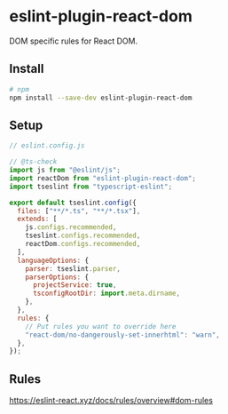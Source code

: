 # eslint-plugin-react-dom

DOM specific rules for React DOM.

## Install

```sh
# npm
npm install --save-dev eslint-plugin-react-dom
```

## Setup

```js
// eslint.config.js

// @ts-check
import js from "@eslint/js";
import reactDom from "eslint-plugin-react-dom";
import tseslint from "typescript-eslint";

export default tseslint.config({
  files: ["**/*.ts", "**/*.tsx"],
  extends: [
    js.configs.recommended,
    tseslint.configs.recommended,
    reactDom.configs.recommended,
  ],
  languageOptions: {
    parser: tseslint.parser,
    parserOptions: {
      projectService: true,
      tsconfigRootDir: import.meta.dirname,
    },
  },
  rules: {
    // Put rules you want to override here
    "react-dom/no-dangerously-set-innerhtml": "warn",
  },
});
```

## Rules

<https://eslint-react.xyz/docs/rules/overview#dom-rules>
